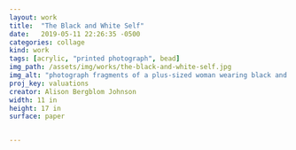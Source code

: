 ```yaml
---
layout: work
title:  "The Black and White Self"
date:   2019-05-11 22:26:35 -0500
categories: collage
kind: work
tags: [acrylic, "printed photograph", bead]
img_path: /assets/img/works/the-black-and-white-self.jpg
img_alt: "photograph fragments of a plus-sized woman wearing black and white paisley are arranged on a black background, a yellow bead is placed near her neckline."
proj_key: valuations
creator: Alison Bergblom Johnson
width: 11 in
height: 17 in
surface: paper


---
```

